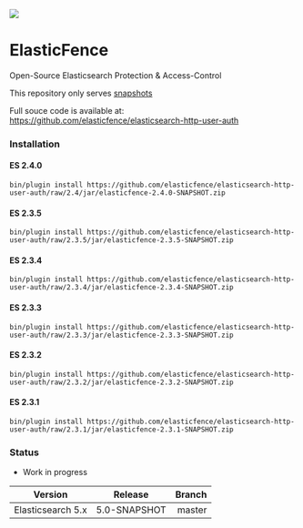 

![](http://i.imgur.com/OFFgrm8.png?1)

# ElasticFence
Open-Source Elasticsearch Protection & Access-Control

This repository only serves [snapshots](https://github.com/elasticfence/elasticfence/tree/master/releases) 

Full souce code is available at: https://github.com/elasticfence/elasticsearch-http-user-auth

### Installation

#### ES 2.4.0
```
bin/plugin install https://github.com/elasticfence/elasticsearch-http-user-auth/raw/2.4/jar/elasticfence-2.4.0-SNAPSHOT.zip
```
#### ES 2.3.5
```
bin/plugin install https://github.com/elasticfence/elasticsearch-http-user-auth/raw/2.3.5/jar/elasticfence-2.3.5-SNAPSHOT.zip
```
#### ES 2.3.4
```
bin/plugin install https://github.com/elasticfence/elasticsearch-http-user-auth/raw/2.3.4/jar/elasticfence-2.3.4-SNAPSHOT.zip
```
#### ES 2.3.3
```
bin/plugin install https://github.com/elasticfence/elasticsearch-http-user-auth/raw/2.3.3/jar/elasticfence-2.3.3-SNAPSHOT.zip
```
#### ES 2.3.2
```
bin/plugin install https://github.com/elasticfence/elasticsearch-http-user-auth/raw/2.3.2/jar/elasticfence-2.3.2-SNAPSHOT.zip
```
#### ES 2.3.1
```
bin/plugin install https://github.com/elasticfence/elasticsearch-http-user-auth/raw/2.3.1/jar/elasticfence-2.3.1-SNAPSHOT.zip
```

### Status

* Work in progress

| Version        | Release           | Branch  |
| ------------- |:-------------:| -----:|
| Elasticsearch 5.x | 5.0-SNAPSHOT | master |


